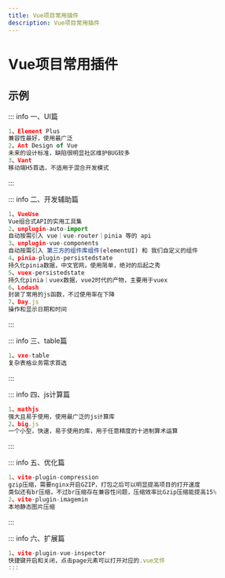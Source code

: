 ```yaml
---
title: Vue项目常用插件
description: Vue项目常用插件
---
```


# Vue项目常用插件

## 示例

::: info 一、UI篇
```js
1、Element Plus
兼容性最好，使用最广泛
2、Ant Design of Vue
未来的设计标准，缺陷很明显社区维护BUG较多
3、Vant
移动端H5首选，不适用于混合开发模式
```
:::

::: info 二、开发辅助篇
```js
1、VueUse
Vue组合式API的实用工具集
2、unplugin-auto-import
自动按需引入 vue｜vue-router｜pinia 等的 api
3、unplugin-vue-components
自动按需引入 第三方的组件库组件(elementUI) 和 我们自定义的组件
4、pinia-plugin-persistedstate
持久化pinia数据，中文官网，使用简单，绝对的后起之秀
5、vuex-persistedstate
持久化pinia｜vuex数据，vue2时代的产物，主要用于vuex
6、Lodash
封装了常用的js函数，不过使用率在下降
7、Day.js
操作和显示日期和时间
```
:::

::: info 三、table篇
```js
1、vxe-table
复杂表格业务需求首选
```
:::

::: info 四、js计算篇
```js
1、mathjs
强大且易于使用，使用最广泛的js计算库
2、big.js
一个小型，快速，易于使用的库，用于任意精度的十进制算术运算
```
:::

::: info 五、优化篇
```js
1、vite-plugin-compression
gzip压缩，需要nginx开启GZIP，打包之后可以明显提高项目的打开速度
类似还有br压缩，不过br压缩存在兼容性问题，压缩效率比Gzip压缩能提高15%
2、vite-plugin-imagemin
本地静态图片压缩
```
:::

::: info 六、扩展篇
```js
1、vite-plugin-vue-inspector
快捷键开启和关闭，点击page元素可以打开对应的.vue文件
:::
